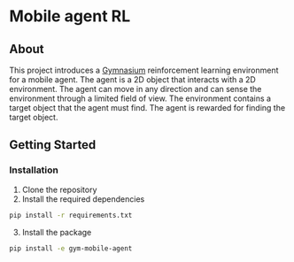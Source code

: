 # Mobile agent RL

## About

This project introduces a [Gymnasium](https://gymnasium.farama.org/) reinforcement learning environment for a mobile agent. The agent is a 2D object that interacts with a 2D environment. The agent can move in any direction and can sense the environment through a limited field of view. The environment contains a target object that the agent must find. The agent is rewarded for finding the target object.

## Getting Started

### Installation

1. Clone the repository
2. Install the required dependencies

```bash
pip install -r requirements.txt
```

3. Install the package

```bash
pip install -e gym-mobile-agent
```
